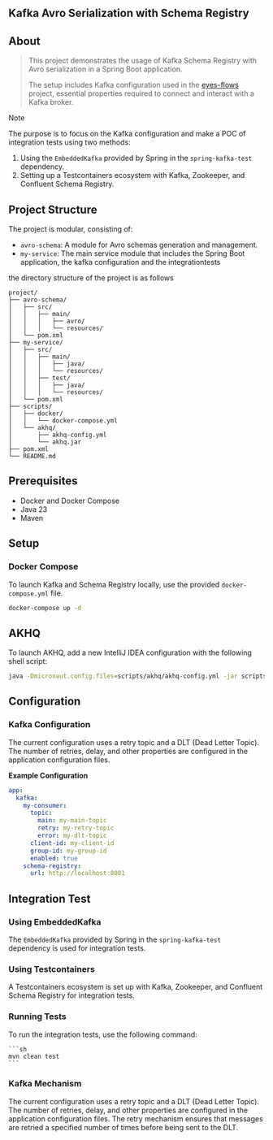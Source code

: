 
## Kafka Avro Serialization with Schema Registry 


## About

> This project demonstrates the usage of Kafka Schema Registry with Avro serialization in a Spring Boot application. 
>
> The setup includes Kafka configuration used in the [eyes-flows](https://github.com/dktunited/eyes-visibility) project, essential properties required to connect and interact with a Kafka broker.

> [!NOTE]
> The purpose is to focus on the Kafka configuration and make a POC of integration tests using two methods:
> 1. Using the `EmbeddedKafka` provided by Spring in the `spring-kafka-test` dependency.
> 2. Setting up a Testcontainers ecosystem with Kafka, Zookeeper, and Confluent Schema Registry.


## Project Structure

The project is modular, consisting of:
- `avro-schema`: A module for Avro schemas generation and management.
- `my-service`: The main service module that includes the Spring Boot application, the kafka configuration and the integrationtests

the directory structure of the project is as follows
```
project/
├── avro-schema/
│   ├── src/
│   │   ├── main/
│   │   │   ├── avro/
│   │   │   └── resources/
│   └── pom.xml
├── my-service/
│   ├── src/
│   │   ├── main/
│   │   │   ├── java/
│   │   │   └── resources/
│   │   ├── test/
│   │   │   ├── java/
│   │   │   └── resources/
│   └── pom.xml
├── scripts/
│   ├── docker/
│   │   └── docker-compose.yml
│   └── akhq/
│       ├── akhq-config.yml
│       └── akhq.jar
├── pom.xml
└── README.md
```


## Prerequisites

- Docker and Docker Compose
- Java 23
- Maven

## Setup

### Docker Compose

To launch Kafka and Schema Registry locally, use the provided `docker-compose.yml` file.

```sh
docker-compose up -d
```

## AKHQ
To launch AKHQ, add a new IntelliJ IDEA configuration with the following shell script:
```sh
java -Dmicronaut.config.files=scripts/akhq/akhq-config.yml -jar scripts/akhq/akhq.jar
```


## Configuration
### Kafka Configuration
The current configuration uses a retry topic and a DLT (Dead Letter Topic). The number of retries, delay, and other properties are configured in the application configuration files.

**Example Configuration**

```yaml
app:
  kafka:
    my-consumer:
      topic:
        main: my-main-topic
        retry: my-retry-topic
        error: my-dlt-topic
      client-id: my-client-id
      group-id: my-group-id
      enabled: true
    schema-registry:
      url: http://localhost:8081
```


## Integration Test
### Using EmbeddedKafka
The `EmbeddedKafka` provided by Spring in the `spring-kafka-test` dependency is used for integration tests.


### Using Testcontainers
A Testcontainers ecosystem is set up with Kafka, Zookeeper, and Confluent Schema Registry for integration tests.


### Running Tests
To run the integration tests, use the following command:
    
    ```sh   
    mvn clean test
    ```

### Kafka Mechanism
The current configuration uses a retry topic and a DLT (Dead Letter Topic). The number of retries, delay, and other properties are configured in the application configuration files. The retry mechanism ensures that messages are retried a specified number of times before being sent to the DLT.